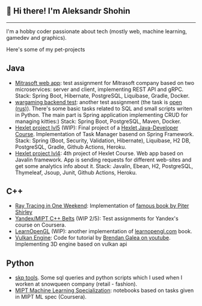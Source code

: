 ## 👋 Hi there! I'm Aleksandr Shohin

---
I'm a hobby coder passionate about tech (mostly web, machine learning, gamedev and graphics).

Here's some of my pet-projects 

## Java

- [Mitrasoft web app](https://github.com/Kvas1988/mitrasoft_test): test assignment for Mitrasoft company based on two microservices: server and client, implementing REST API and gRPC. Stack: Spring Boot, Hibernate, PostgreSQL, Liquibase, Gradle, Docker.
- [wargaming backend test](https://github.com/Kvas1988/wg_backend_test): another test assignment (the task is [open (rus)](https://github.com/wgnet/wg_forge_backend)). There's some basic tasks related to SQL and small scripts writen in Python. The main part is Spring application implementing CRUD for managing kitties:) Stack: Spring Boot, PostgreSQL, Maven, Docker.
- [Hexlet project lvl5](https://github.com/Kvas1988/java-project-lvl5) (WIP): Final project of a [Hexlet Java-Developer Course](https://ru.hexlet.io/programs/java). Implementation of Task Manager basend on Spring Framework. Stack: Spring (Boot, Security, Validation, Hibernate), Liquibase, H2 DB, PostgreSQL, Gradle, Github Actions, Heroku.
- [Hexlet project lvl4](https://github.com/Kvas1988/java-project-lvl4): 4th project of Hexlet Course. Web app based on Javalin framework. App is sending requests for different web-sites and get some analytics info about it. Stack: Javalin, Ebean, H2, PostgreSQL, Thymeleaf, Jsoup, Junit, Github Actions, Heroku.

## C++

- [Ray Tracing in One Weekend](https://github.com/Kvas1988/RayTracingOneWeekend): Implementation of [famous book by Piter Shirley](https://raytracing.github.io/books/RayTracingInOneWeekend.html)
- [Yandex/MIPT C++ Belts](https://github.com/Kvas1988/yandex_cpp_belts) (WIP 2/5): Test assignments for Yandex's course on Coursera.
- [LearnOpenGL](https://github.com/Kvas1988/LearnOpenGL) (WIP): another implementation of [learnopengl.com](https://learnopengl.com/) book.
- [Vulkan Engine](https://github.com/Kvas1988/vulkan_engine): Code for tutorial by [Brendan Galea on youtube](https://www.youtube.com/playlist?list=PL8327DO66nu9qYVKLDmdLW_84-yE4auCR). Implementing 3D engine based on vulkan api

## Python

- [skp tools](https://github.com/Kvas1988/skp_tools). Some sql queries and python scripts which I used when I worken at snowqueen company (retail - fashion).
- [MIPT Machine Learning Specialization](https://github.com/Kvas1988/mipt_ml_specialization): notebooks based on tasks given in MIPT ML spec (Coursera).
